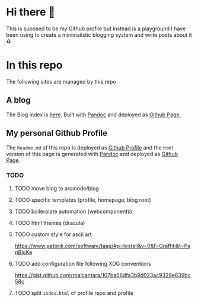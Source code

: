 <h1 id="hi-there-1">Hi there 🖖</h1>
<p>This is suposed to be my Github profile but instead is a playground I have been using to create a minimalistic blogging system and write posts about it ♻️</p>
<h1 id="in-this-repo">In this repo</h1>
<p>The following sites are managed by this repo</p>
<h2 id="a-blog">A blog</h2>
<p>The Blog index is <a href="https://arcmode.github.io/dist/blog/index.html">here</a>. Built with <a href="https://pandoc.org/">Pandoc</a> and deployed as <a href="https://pages.github.com/">Github Page</a>.</p>
<h2 id="my-personal-github-profile">My personal Github Profile</h2>
<p>The <code class="verbatim">Readme.md</code> of this repo is deployed as <a href="https://docs.github.com/en/github/setting-up-and-managing-your-github-profile/about-your-profile">Github Profile</a> and the <code class="verbatim">html</code> version of this page is generated with <a href="https://pandoc.org/">Pandoc</a> and deployed as <a href="https://pages.github.com/">Github Page</a>.</p>
<h3 id="todo">TODO</h3>
<ol>
<li><p><span class="todo TODO">TODO</span> move blog to arcmode/blog</p></li>
<li><p><span class="todo TODO">TODO</span> specific templates (profile, homepage, blog root)</p></li>
<li><p><span class="todo TODO">TODO</span> boilerplate automation (webcomponents)</p></li>
<li><p><span class="todo TODO">TODO</span> html themes (dracula)</p></li>
<li><p><span class="todo TODO">TODO</span> custom style for ascii art</p>
<p><a href="https://www.patorjk.com/software/taag/#p=testall&amp;v=0&amp;f=Graffiti&amp;t=PanBloKe">https://www.patorjk.com/software/taag/#p=testall&amp;v=0&amp;f=Graffiti&amp;t=PanBloKe</a></p></li>
<li><p><span class="todo TODO">TODO</span> add configuration file following XDG conventions</p>
<p><a href="https://gist.github.com/roalcantara/107ba66dfa3b9d023ac9329e639bc58c">https://gist.github.com/roalcantara/107ba66dfa3b9d023ac9329e639bc58c</a></p></li>
<li><p><span class="todo TODO">TODO</span> split <code class="verbatim">index.html</code> of profile repo and profile</p></li>
</ol>
